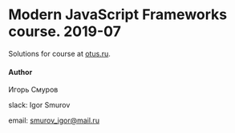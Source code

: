 # Modern JavaScript Frameworks course. 2019-07

Solutions for course at [otus.ru](https://otus.ru/lessons/javascript/).

#### Author
Игорь Смуров

slack: Igor Smurov

email: smurov_igor@mail.ru

